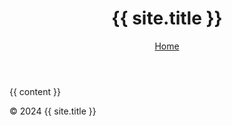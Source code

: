 <!DOCTYPE html>
<html lang="en">
<head>
    <meta charset="UTF-8">
    <meta name="viewport" content="width=device-width, initial-scale=1.0">
    <title>{{ page.title }} - {{ site.title }}</title>
</head>
<body>
    <header>
        <h1>{{ site.title }}</h1>
        <nav>
            <a href="/">Home</a>
        </nav>
    </header>
    <main>
        {{ content }}
    </main>
    <footer>
        <p>&copy; 2024 {{ site.title }}</p>
    </footer>
</body>
</html>